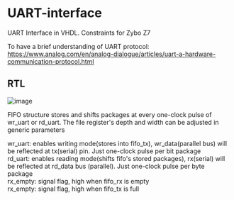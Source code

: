 # UART-interface

UART Interface in VHDL. Constraints for Zybo Z7 <br>

To have a brief understanding of UART protocol: https://www.analog.com/en/analog-dialogue/articles/uart-a-hardware-communication-protocol.html
## RTL
![image](https://user-images.githubusercontent.com/57245076/147791080-a889e3ab-a6ac-4ad9-a0fa-ec8fc939234c.png)

FIFO structure stores and shifts packages at every one-clock pulse of wr_uart or rd_uart. The file register's depth and width can be adjusted in generic parameters <br>

wr_uart: enables writing mode(stores into fifo_tx), wr_data(parallel bus) will be reflected at tx(serial) pin. Just one-clock pulse per bit package<br>
rd_uart: enables reading mode(shifts fifo's stored packages), rx(serial) will be reflected at rd_data bus (parallel). Just one-clock pulse per byte package <br>
rx_empty: signal flag, high when fifo_rx is empty <br>
rx_empty: signal flag, high when fifo_tx is full <br>
